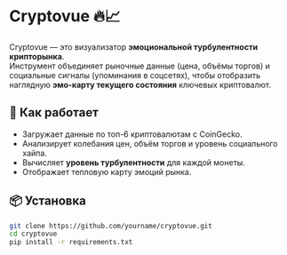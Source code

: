 # Cryptovue 🔥📈

Cryptovue — это визуализатор **эмоциональной турбулентности крипторынка**.  
Инструмент объединяет рыночные данные (цена, объёмы торгов) и социальные сигналы (упоминания в соцсетях), чтобы отобразить наглядную **эмо-карту текущего состояния** ключевых криптовалют.

## 🧠 Как работает

- Загружает данные по топ-6 криптовалютам с CoinGecko.
- Анализирует колебания цен, объём торгов и уровень социального хайпа.
- Вычисляет **уровень турбулентности** для каждой монеты.
- Отображает тепловую карту эмоций рынка.

## 📦 Установка

```bash
git clone https://github.com/yourname/cryptovue.git
cd cryptovue
pip install -r requirements.txt
